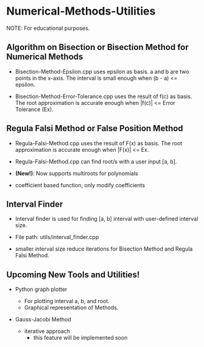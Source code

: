 # Numerical-Methods-Utilities
NOTE: For educational purposes.


## Algorithm on Bisection or Bisection Method for Numerical Methods

* Bisection-Method-Epsilon.cpp uses epsilon as basis.
a and b are two points in the x-axis.
The interval is small enough when (b - a) <= epsilon.

* Bisection-Method-Error-Tolerance.cpp uses the result of f(c) as basis.
The root approximation is accurate enough when |f(c)| <= Error Tolerance (Ex).


## Regula Falsi Method or False Position Method

* Regula-Falsi-Method.cpp uses the result of F(x) as basis.
The root approximation is accurate enough when |F(x)| <= Ex.

* Regula-Falsi-Method.cpp can find root/s with a user input [a, b].

* **(New!)**: Now supports multiroots for polynomials

* coefficient based function, only modify coefficients


## Interval Finder

* Interval finder is used for finding [a, b] interval with user-defined interval size.

* File path: utils/interval_finder.cpp

* smaller interval size reduce iterations for Bisection Method and Regula Falsi Method.

## Upcoming New Tools and Utilities!

* Python graph plotter
  - For plotting interval a, b, and root.
  - Graphical representation of Methods.

* Gauss-Jacobi Method
  - iterative approach
    - this feature will be implemented soon
